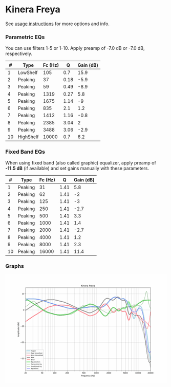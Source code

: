 # Kinera Freya
See [usage instructions](https://github.com/jaakkopasanen/AutoEq#usage) for more options and info.

### Parametric EQs
You can use filters 1-5 or 1-10. Apply preamp of -7.0 dB or -7.0 dB, respectively.

|   # | Type      |   Fc (Hz) |    Q |   Gain (dB) |
|-----|-----------|-----------|------|-------------|
|   1 | LowShelf  |       105 | 0.7  |        15.9 |
|   2 | Peaking   |        37 | 0.18 |        -5.9 |
|   3 | Peaking   |        59 | 0.49 |        -8.9 |
|   4 | Peaking   |      1319 | 0.27 |         5.8 |
|   5 | Peaking   |      1675 | 1.14 |        -9   |
|   6 | Peaking   |       835 | 2.1  |         1.2 |
|   7 | Peaking   |      1412 | 1.16 |        -0.8 |
|   8 | Peaking   |      2385 | 3.04 |         2   |
|   9 | Peaking   |      3488 | 3.06 |        -2.9 |
|  10 | HighShelf |     10000 | 0.7  |         6.2 |

### Fixed Band EQs
When using fixed band (also called graphic) equalizer, apply preamp of **-11.5 dB** (if available) and set gains manually with these parameters.

|   # | Type    |   Fc (Hz) |    Q |   Gain (dB) |
|-----|---------|-----------|------|-------------|
|   1 | Peaking |        31 | 1.41 |         5.8 |
|   2 | Peaking |        62 | 1.41 |        -2   |
|   3 | Peaking |       125 | 1.41 |        -3   |
|   4 | Peaking |       250 | 1.41 |        -2.7 |
|   5 | Peaking |       500 | 1.41 |         3.3 |
|   6 | Peaking |      1000 | 1.41 |         1.4 |
|   7 | Peaking |      2000 | 1.41 |        -2.7 |
|   8 | Peaking |      4000 | 1.41 |         1.2 |
|   9 | Peaking |      8000 | 1.41 |         2.3 |
|  10 | Peaking |     16000 | 1.41 |        11.4 |

### Graphs
![](./Kinera%20Freya.png)
